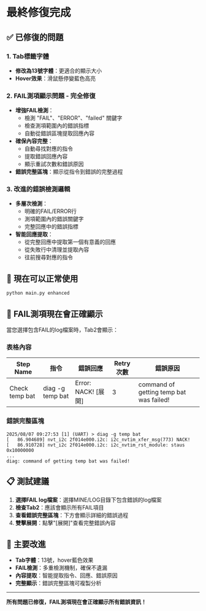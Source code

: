 # 最終修復完成

## ✅ 已修復的問題

### 1. Tab標籤字體
- **修改為13號字體**：更適合的顯示大小
- **Hover效果**：滑鼠懸停變藍色高亮

### 2. FAIL測項顯示問題 - 完全修復
- **增強FAIL檢測**：
  - 檢測 "FAIL"、"ERROR"、"failed" 關鍵字
  - 檢查測項範圍內的錯誤指標
  - 自動從錯誤區塊提取回應內容
- **確保內容完整**：
  - 自動尋找對應的指令
  - 提取錯誤回應內容
  - 顯示重試次數和錯誤原因
- **錯誤完整區塊**：顯示從指令到錯誤的完整過程

### 3. 改進的錯誤檢測邏輯
- **多層次檢測**：
  - 明確的FAIL/ERROR行
  - 測項範圍內的錯誤關鍵字
  - 完整回應中的錯誤指標
- **智能回應提取**：
  - 從完整回應中提取第一個有意義的回應
  - 從失敗行中清理並提取內容
  - 往前搜尋對應的指令

## 🚀 現在可以正常使用

```bash
python main.py enhanced
```

## 🎯 FAIL測項現在會正確顯示

當您選擇包含FAIL的log檔案時，Tab2會顯示：

### 表格內容
| Step Name | 指令 | 錯誤回應 | Retry次數 | 錯誤原因 |
|-----------|------|----------|-----------|----------|
| Check temp bat | diag -g temp bat | Error: NACK! [展開] | 3 | command of getting temp bat was failed! |

### 錯誤完整區塊
```
2025/08/07 09:27:53 [1] (UART) > diag -g temp bat
[   86.904689] nvt_i2c 2f014e000.i2c: i2c_nvtim_xfer_msg(773) NACK!
[   86.910728] nvt_i2c 2f014e000.i2c: i2c_nvtim_rst_module: staus 0x10000000
...
diag: command of getting temp bat was failed!
```

## 📋 測試建議

1. **選擇FAIL log檔案**：選擇MINE/LOG目錄下包含錯誤的log檔案
2. **檢查Tab2**：應該會顯示所有FAIL項目
3. **查看錯誤完整區塊**：下方會顯示詳細的錯誤過程
4. **雙擊展開**：點擊"[展開]"查看完整錯誤內容

## 🔧 主要改進

- **Tab字體**：13號，hover藍色效果
- **FAIL檢測**：多重檢測機制，確保不遺漏
- **內容提取**：智能提取指令、回應、錯誤原因
- **完整顯示**：錯誤完整區塊可複製分析

---

**所有問題已修復，FAIL測項現在會正確顯示所有錯誤資訊！**